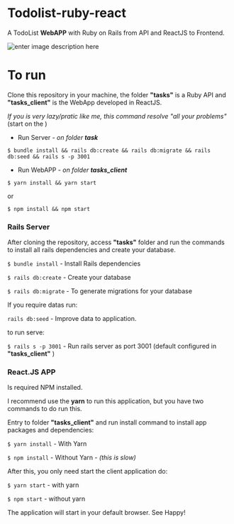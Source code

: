 
# Todolist-ruby-react
A TodoList **WebAPP** with Ruby on Rails from API and ReactJS to Frontend.

![enter image description here](https://i.ibb.co/K0qqSnf/ezgif-com-video-to-gif.gif)

# To run

Clone this repository in your machine, the folder **"tasks"** is a Ruby API and **"tasks_client"** is the WebApp developed in ReactJS.

*If you is very lazy/pratic like me, this command resolve "all your problems"*
(start on the )

 - Run Server - *on folder **task***
 
`$ bundle install && rails db:create && rails db:migrate && rails db:seed && rails s -p 3001`

- Run WebAPP - *on folder **tasks_client***

`$ yarn install && yarn start` 

or

 `$ npm install && npm start`

### Rails Server

After cloning the repository, access **"tasks"** folder and run the commands to install all rails dependencies and create your database.

`$ bundle install` - Install Rails dependencies

`$ rails db:create` - Create your database

`$ rails db:migrate` - To generate migrations for your database

If you require datas run:

`rails db:seed` - Improve data to application.

to run serve:

`$ rails s -p 3001` - Run rails server as port 3001 (default configured in **"tasks_client"** )

### React.JS APP
Is required NPM installed.

I recommend use the **yarn** to run this application, but you have two commands to do run this.

Entry to folder **"tasks_client"** and run install command to install app packages and dependencies:

`$ yarn install` - With Yarn

`$ npm install` - Without Yarn - *(this is slow)*

After this, you only need start the client application do:

`$ yarn start` - with yarn

`$ npm start` - without yarn

The application will start in your default browser.  See Happy!

